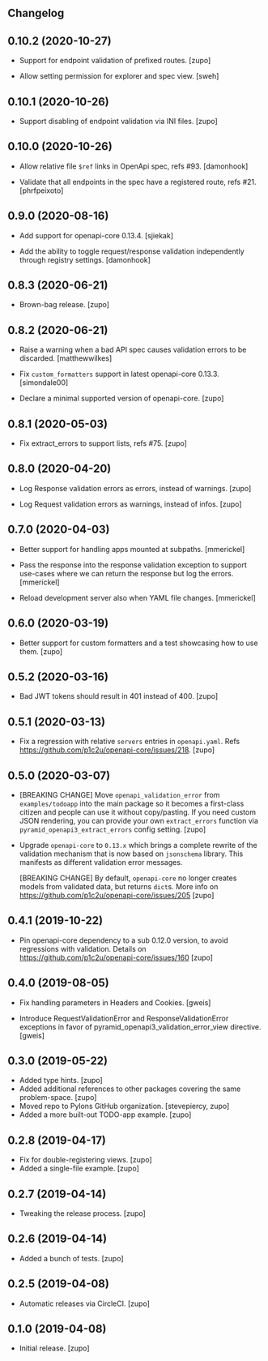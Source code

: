 ## Changelog

0.10.2 (2020-10-27)
------------------

* Support for endpoint validation of prefixed routes.
  [zupo]

* Allow setting permission for explorer and spec view.
  [sweh]


0.10.1 (2020-10-26)
------------------

* Support disabling of endpoint validation via INI files.
  [zupo]


0.10.0 (2020-10-26)
------------------

* Allow relative file `$ref` links in OpenApi spec, refs #93.
  [damonhook]

* Validate that all endpoints in the spec have a registered route, refs #21.
  [phrfpeixoto]


0.9.0 (2020-08-16)
------------------

* Add support for openapi-core 0.13.4.
  [sjiekak]

* Add the ability to toggle request/response validation independently through
  registry settings.
  [damonhook]


0.8.3 (2020-06-21)
------------------

* Brown-bag release.
  [zupo]


0.8.2 (2020-06-21)
------------------

* Raise a warning when a bad API spec causes validation errors to be discarded.
  [matthewwilkes]

* Fix `custom_formatters` support in latest openapi-core 0.13.3.
  [simondale00]

* Declare a minimal supported version of openapi-core.
  [zupo]


0.8.1 (2020-05-03)
------------------

* Fix extract_errors to support lists, refs #75.
  [zupo]


0.8.0 (2020-04-20)
------------------

* Log Response validation errors as errors, instead of warnings.
  [zupo]

* Log Request validation errors as warnings, instead of infos.
  [zupo]


0.7.0 (2020-04-03)
------------------

* Better support for handling apps mounted at subpaths.
  [mmerickel]

* Pass the response into the response validation exception to support use-cases
  where we can return the response but log the errors.
  [mmerickel]

* Reload development server also when YAML file changes.
  [mmerickel]


0.6.0 (2020-03-19)
------------------

* Better support for custom formatters and a test showcasing how to use them.
  [zupo]


0.5.2 (2020-03-16)
------------------

* Bad JWT tokens should result in 401 instead of 400.
  [zupo]


0.5.1 (2020-03-13)
------------------

* Fix a regression with relative `servers` entries in `openapi.yaml`.
  Refs https://github.com/p1c2u/openapi-core/issues/218.
  [zupo]


0.5.0 (2020-03-07)
------------------

* [BREAKING CHANGE] Move `openapi_validation_error` from `examples/todoapp`
  into the main package so it becomes a first-class citizen and people can use
  it without copy/pasting. If you need custom JSON rendering, you can provide
  your own `extract_errors` function via `pyramid_openapi3_extract_errors`
  config setting.
  [zupo]

* Upgrade `openapi-core` to `0.13.x` which brings a complete rewrite of the
  validation mechanism that is now based on `jsonschema` library. This
  manifests as different validation error messages.

  [BREAKING CHANGE] By default, `openapi-core` no longer creates models
  from validated data, but returns `dict`s. More info on
  https://github.com/p1c2u/openapi-core/issues/205
  [zupo]


0.4.1 (2019-10-22)
------------------

* Pin openapi-core dependency to a sub 0.12.0 version, to avoid
  regressions with validation. Details on
  https://github.com/p1c2u/openapi-core/issues/160
  [zupo]


0.4.0 (2019-08-05)
------------------

* Fix handling parameters in Headers and Cookies. [gweis]

* Introduce RequestValidationError and ResponseValidationError exceptions
  in favor of pyramid_openapi3_validation_error_view directive.
  [gweis]


0.3.0 (2019-05-22)
------------------

* Added type hints. [zupo]
* Added additional references to other packages covering the same problem-space. [zupo]
* Moved repo to Pylons GitHub organization. [stevepiercy, zupo]
* Added a more built-out TODO-app example. [zupo]


0.2.8 (2019-04-17)
------------------

* Fix for double-registering views. [zupo]
* Added a single-file example. [zupo]


0.2.7 (2019-04-14)
------------------

* Tweaking the release process. [zupo]


0.2.6 (2019-04-14)
------------------

* Added a bunch of tests. [zupo]


0.2.5 (2019-04-08)
------------------

* Automatic releases via CircleCI. [zupo]


0.1.0 (2019-04-08)
------------------

* Initial release. [zupo]

